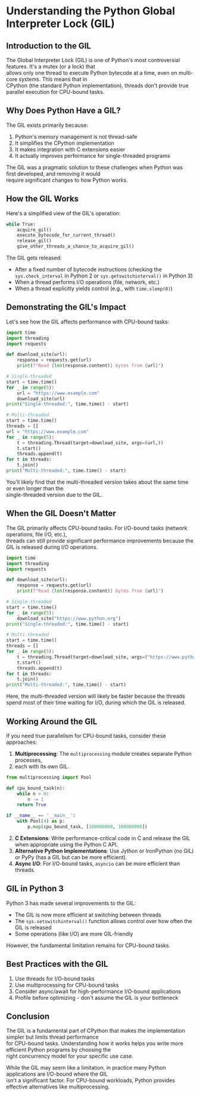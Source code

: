 # Understanding the Python Global Interpreter Lock (GIL)

## Introduction to the GIL

The Global Interpreter Lock (GIL) is one of Python's most controversial features. It's a mutex (or a lock) that  
allows only one thread to execute Python bytecode at a time, even on multi-core systems. This means that in  
CPython (the standard Python implementation), threads don't provide true parallel execution for CPU-bound tasks.

## Why Does Python Have a GIL?

The GIL exists primarily because:
1. Python's memory management is not thread-safe
2. It simplifies the CPython implementation
3. It makes integration with C extensions easier
4. It actually improves performance for single-threaded programs

The GIL was a pragmatic solution to these challenges when Python was first developed, and removing it would  
require significant changes to how Python works.

## How the GIL Works

Here's a simplified view of the GIL's operation:

```python
while True:
    acquire_gil()
    execute_bytecode_for_current_thread()
    release_gil()
    give_other_threads_a_chance_to_acquire_gil()
```

The GIL gets released:
- After a fixed number of bytecode instructions (checking the `sys.check_interval` in Python 2 or `sys.getswitchinterval()` in Python 3)
- When a thread performs I/O operations (file, network, etc.)
- When a thread explicitly yields control (e.g., with `time.sleep(0)`)

## Demonstrating the GIL's Impact

Let's see how the GIL affects performance with CPU-bound tasks:

```python
import time
import threading
import requests

def download_site(url):
    response = requests.get(url)
    print(f"Read {len(response.content)} bytes from {url}")

# Single-threaded
start = time.time()
for _ in range(5):
    url = "https://www.example.com"
    download_site(url)
print("Single-threaded:", time.time() - start)

# Multi-threaded
start = time.time()
threads = []
url = "https://www.example.com"
for _ in range(5):
    t = threading.Thread(target=download_site, args=(url,))
    t.start()
    threads.append(t)
for t in threads:
    t.join()
print("Multi-threaded:", time.time() - start)
```

You'll likely find that the multi-threaded version takes about the same time or even longer than the  
single-threaded version due to the GIL.

## When the GIL Doesn't Matter

The GIL primarily affects CPU-bound tasks. For I/O-bound tasks (network operations, file I/O, etc.),  
threads can still provide significant performance improvements because the GIL is released during I/O operations.  

```python
import time
import threading
import requests

def download_site(url):
    response = requests.get(url)
    print(f"Read {len(response.content)} bytes from {url}")

# Single-threaded
start = time.time()
for _ in range(5):
    download_site("https://www.python.org")
print("Single-threaded:", time.time() - start)

# Multi-threaded
start = time.time()
threads = []
for _ in range(5):
    t = threading.Thread(target=download_site, args=("https://www.python.org",))
    t.start()
    threads.append(t)
for t in threads:
    t.join()
print("Multi-threaded:", time.time() - start)
```

Here, the multi-threaded version will likely be faster because the threads spend most of their 
time waiting for I/O, during which the GIL is released.

## Working Around the GIL

If you need true parallelism for CPU-bound tasks, consider these approaches:

1. **Multiprocessing**: The `multiprocessing` module creates separate Python processes,
2.  each with its own GIL.

```python
from multiprocessing import Pool

def cpu_bound_task(n):
    while n > 0:
        n -= 1
    return True

if __name__ == '__main__':
    with Pool(4) as p:
        p.map(cpu_bound_task, [100000000, 100000000])
```

2. **C Extensions**: Write performance-critical code in C and release the GIL when appropriate using the Python C API.
3. **Alternative Python Implementations**: Use Jython or IronPython (no GIL) or PyPy (has a GIL but can be more efficient).
4. **Async I/O**: For I/O-bound tasks, `asyncio` can be more efficient than threads.

## GIL in Python 3

Python 3 has made several improvements to the GIL:
- The GIL is now more efficient at switching between threads
- The `sys.setswitchinterval()` function allows control over how often the GIL is released
- Some operations (like I/O) are more GIL-friendly

However, the fundamental limitation remains for CPU-bound tasks.

## Best Practices with the GIL

1. Use threads for I/O-bound tasks
2. Use multiprocessing for CPU-bound tasks
3. Consider async/await for high-performance I/O-bound applications
4. Profile before optimizing - don't assume the GIL is your bottleneck

## Conclusion

The GIL is a fundamental part of CPython that makes the implementation simpler but limits thread performance  
for CPU-bound tasks. Understanding how it works helps you write more efficient Python programs by choosing the  
right concurrency model for your specific use case.

While the GIL may seem like a limitation, in practice many Python applications are I/O-bound where the GIL  
isn't a significant factor. For CPU-bound workloads, Python provides effective alternatives like multiprocessing.
